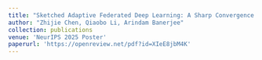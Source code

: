 ```yaml
---
title: "Sketched Adaptive Federated Deep Learning: A Sharp Convergence Analysis"
author: "Zhijie Chen, Qiaobo Li, Arindam Banerjee"
collection: publications
venue: 'NeurIPS 2025 Poster'
paperurl: 'https://openreview.net/pdf?id=XIeE8jbM4K'
---
```

